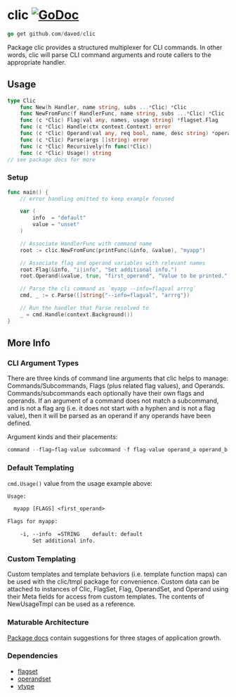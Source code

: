 # clic [![GoDoc](https://pkg.go.dev/badge/github.com/daved/clic.svg)](https://pkg.go.dev/github.com/daved/clic)

```go
go get github.com/daved/clic
```

Package clic provides a structured multiplexer for CLI commands. In other words, clic will parse CLI
command arguments and route callers to the appropriate handler.

## Usage

```go
type Clic
    func New(h Handler, name string, subs ...*Clic) *Clic
    func NewFromFunc(f HandlerFunc, name string, subs ...*Clic) *Clic
    func (c *Clic) Flag(val any, names, usage string) *flagset.Flag
    func (c *Clic) Handle(ctx context.Context) error
    func (c *Clic) Operand(val any, req bool, name, desc string) *operandset.Operand
    func (c *Clic) Parse(args []string) error
    func (c *Clic) Recursively(fn func(*Clic))
    func (c *Clic) Usage() string
// see package docs for more
```

### Setup

```go
func main() {
    // error handling omitted to keep example focused

    var (
        info  = "default"
        value = "unset"
    )

    // Associate HandlerFunc with command name
    root := clic.NewFromFunc(printFunc(&info, &value), "myapp")

    // Associate flag and operand variables with relevant names
    root.Flag(&info, "i|info", "Set additional info.")
    root.Operand(&value, true, "first_operand", "Value to be printed.")

    // Parse the cli command as `myapp --info=flagval arrrg`
    cmd, _ := c.Parse([]string{"--info=flagval", "arrrg"})

    // Run the handler that Parse resolved to
    _ = cmd.Handle(context.Background())
}
```

## More Info

### CLI Argument Types

There are three kinds of command line arguments that clic helps to manage: Commands/Subcommands,
Flags (plus related flag values), and Operands. Commands/subcommands each optionally have their own
flags and operands. If an argument of a command does not match a subcommand, and is not a flag arg
(i.e. it does not start with a hyphen and is not a flag value), then it will be parsed as an operand
if any operands have been defined.

Argument kinds and their placements:

```go
command --flag=flag-value subcommand -f flag-value operand_a operand_b
```

### Default Templating

`cmd.Usage()` value from the usage example above:

```txt
Usage:

  myapp [FLAGS] <first_operand>

Flags for myapp:

    -i, --info  =STRING    default: default
        Set additional info.
```

### Custom Templating

Custom templates and template behaviors (i.e. template function maps) can be used with the clic/tmpl
package for convenience. Custom data can be attached to instances of Clic, FlagSet, Flag,
OperandSet, and Operand using their Meta fields for access from custom templates. The contents of
NewUsageTmpl can be used as a reference.

### Maturable Architecture

[Package docs](https://pkg.go.dev/github.com/daved/clic) contain suggestions for three stages of
application growth.

### Dependencies

- [flagset](https://github.com/daved/flagset)
- [operandset](https://github.com/daved/operandset)
- [vtype](https://github.com/daved/vtype)
